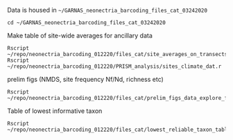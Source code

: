 

Data is housed in `~/GARNAS_neonectria_barcoding_files_cat_03242020`
```
cd ~/GARNAS_neonectria_barcoding_files_cat_03242020
```

Make table of site-wide averages for ancillary data
```
Rscript ~/repo/neonectria_barcoding_012220/files_cat/site_averages_on_transects_data.r
Rscript ~/repo/neonectria_barcoding_012220/PRISM_analysis/sites_climate_dat.r
```
prelim figs (NMDS, site frequency Nf/Nd, richness etc)
```
Rscript ~/repo/neonectria_barcoding_012220/files_cat/prelim_figs_data_explore_files_cat.r
```
Table of lowest informative taxon
```
Rscript ~/repo/neonectria_barcoding_012220/files_cat/lowest_reliable_taxon_table.r
```



